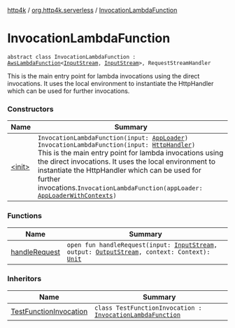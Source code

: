 [http4k](../../index.md) / [org.http4k.serverless](../index.md) / [InvocationLambdaFunction](./index.md)

# InvocationLambdaFunction

`abstract class InvocationLambdaFunction : `[`AwsLambdaFunction`](../-aws-lambda-function/index.md)`<`[`InputStream`](https://docs.oracle.com/javase/9/docs/api/java/io/InputStream.html)`, `[`InputStream`](https://docs.oracle.com/javase/9/docs/api/java/io/InputStream.html)`>, RequestStreamHandler`

This is the main entry point for lambda invocations using the direct invocations.
It uses the local environment to instantiate the HttpHandler which can be used
for further invocations.

### Constructors

| Name | Summary |
|---|---|
| [&lt;init&gt;](-init-.md) | `InvocationLambdaFunction(input: `[`AppLoader`](../-app-loader.md)`)`<br>`InvocationLambdaFunction(input: `[`HttpHandler`](../../org.http4k.core/-http-handler.md)`)`<br>This is the main entry point for lambda invocations using the direct invocations. It uses the local environment to instantiate the HttpHandler which can be used for further invocations.`InvocationLambdaFunction(appLoader: `[`AppLoaderWithContexts`](../-app-loader-with-contexts.md)`)` |

### Functions

| Name | Summary |
|---|---|
| [handleRequest](handle-request.md) | `open fun handleRequest(input: `[`InputStream`](https://docs.oracle.com/javase/9/docs/api/java/io/InputStream.html)`, output: `[`OutputStream`](https://docs.oracle.com/javase/9/docs/api/java/io/OutputStream.html)`, context: Context): `[`Unit`](https://kotlinlang.org/api/latest/jvm/stdlib/kotlin/-unit/index.html) |

### Inheritors

| Name | Summary |
|---|---|
| [TestFunctionInvocation](../../org.http4k.serverless.lambda/-test-function-invocation/index.md) | `class TestFunctionInvocation : `[`InvocationLambdaFunction`](./index.md) |
